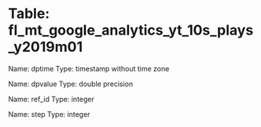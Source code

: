 Table: fl_mt_google_analytics_yt_10s_plays_y2019m01
===================================================

Name: dptime
Type: timestamp without time zone

Name: dpvalue
Type: double precision

Name: ref_id
Type: integer

Name: step
Type: integer

